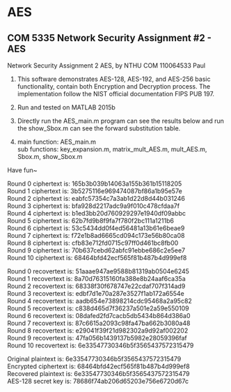 # AES
## COM 5335 Network Security Assignment #2 - AES

Network Security Assignment 2 AES, by NTHU COM 110064533 Paul   

1. This software demonstrates AES-128, AES-192, and AES-256 basic functionality, contain both Encryption and Decryption process. The implementation follow the NIST official documentation FIPS PUB 197.   

2. Run and tested on MATLAB 2015b   

3. Directly run the AES_main.m program can see the results below and run the show_Sbox.m can see the forward substitution table.   

4. main function: AES_main.m   
  sub functions: key_expansion.m, matrix_mult_AES.m, mult_AES.m, Sbox.m, show_Sbox.m   

Have fun~   


Round 0 ciphertext is:  165b3b039b14063a155b361b15118205   
Round 1 ciphertext is:  3b5275116e969474087bf86a1b95e57e   
Round 2 ciphertext is:  eabfc57354c7a3ab1d22d8d44b031246   
Round 3 ciphertext is:  bfa928d2217adc9a9f010c478cfdaa7f   
Round 4 ciphertext is:  b1ed3bb20d760929297e1940df09abbc   
Round 5 ciphertext is:  62b7fd9b8f9fa7f780f2bc111a1211b6   
Round 6 ciphertext is:  53c5434dd0f4ed56481a13b61e6beae9   
Round 7 ciphertext is:  f72e1b8ad6665cd094c173e56b80ca08   
Round 8 ciphertext is:  cfb83e712fd0715c97ff0d461bc8fb00   
Round 9 ciphertext is:  70b637cebd62abfc91ebbe686c2e5ee7   
Round 10 ciphertext is: 68464bfd42ecf565f81b487b4d999ef8   

Round 0 recovertext is:  51aaae947ae9588b81319ab0504e6245   
Round 1 recovertext is:  8a70d76315160fa388e8b24aaf6ca35a   
Round 2 recovertext is:  68338f30f678747e22cdaf707f314ad9   
Round 3 recovertext is:  edbf7d1e70a287e3527f1ab172a6554e   
Round 4 recovertext is:  aadb654e73898214cdc95468a2a95c82   
Round 5 recovertext is:  c838d465d7f36237a501e2a59e550109   
Round 6 recovertext is:  08dafed2fd7cacb5db5434b864d386a0   
Round 7 recovertext is:  87c6615a2093c98fa47ba662b3080a48   
Round 8 recovertext is:  e29041f39f21d982302a9d92af002202   
Round 9 recovertext is:  47fa056b1439137b5982e28059396faf   
Round 10 recovertext is: 6e33547730346b5f3565437572315479   
 
Original plaintext is:   6e33547730346b5f3565437572315479   
Encrypted ciphertext is: 68464bfd42ecf565f81b487b4d999ef8   
Recovered plaintext is:  6e33547730346b5f3565437572315479   
AES-128 secret key is:   78686f74ab206d65203e756e6720d67c   




